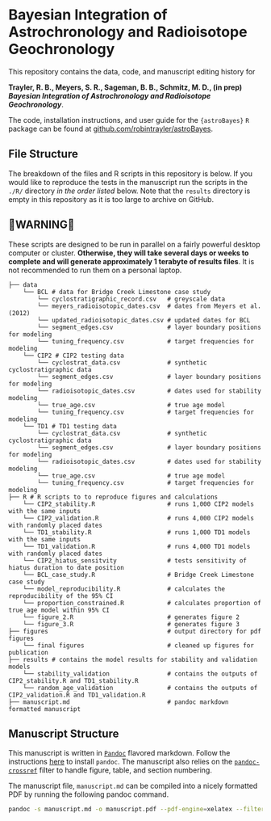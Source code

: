 # Bayesian Integration of Astrochronology and Radioisotope Geochronology

This repository contains the data, code, and manuscript editing history for 

**Trayler, R. B., Meyers, S. R., Sageman, B. B., Schmitz, M. D., (in prep) *Bayesian Integration of Astrochronology and Radioisotope Geochronology***. 

The code, installation instructions, and user guide for the `{astroBayes}` `R` package can be found at [github.com/robintrayler/astroBayes](https://github.com/robintrayler/astroBayes). 

## File Structure 
The breakdown of the files and R scripts in this repository is below. If you would like to reproduce the tests in the manuscript run the scripts in the `./R/` directory *in the order listed* below. Note that the `results` directory is empty in this repository as it is too large to archive on GitHub.  

## **🚨WARNING🚨** 
These scripts are designed to be run in parallel on a fairly powerful desktop computer or cluster. **Otherwise, they will take several days or weeks to complete and will generate approximately 1 terabyte of results files**. It is not recommended to run them on a personal laptop. 

```
├── data
    └── BCL # data for Bridge Creek Limestone case study
        └── cyclostratigraphic_record.csv   # greyscale data
        └── meyers_radioisotopic_dates.csv  # dates from Meyers et al. (2012)
        └── updated_radioisotopic_dates.csv # updated dates for BCL 
        └── segment_edges.csv               # layer boundary positions for modeling
        └── tuning_frequency.csv            # target frequencies for modeling
    └── CIP2 # CIP2 testing data
        └── cyclostrat_data.csv             # synthetic cyclostratigraphic data 
        └── segment_edges.csv               # layer boundary positions for modeling
        └── radioisotopic_dates.csv         # dates used for stability modeling
        └── true_age.csv                    # true age model 
        └── tuning_frequency.csv            # target frequencies for modeling
    └── TD1 # TD1 testing data
        └── cyclostrat_data.csv             # synthetic cyclostratigraphic data 
        └── segment_edges.csv               # layer boundary positions for modeling
        └── radioisotopic_dates.csv         # dates used for stability modeling
        └── true_age.csv                    # true age model 
        └── tuning_frequency.csv            # target frequencies for modeling
├── R # R scripts to to reproduce figures and calculations
    └── CIP2_stability.R                    # runs 1,000 CIP2 models with the same inputs
    └── CIP2_validation.R                   # runs 4,000 CIP2 models with randomly placed dates
    └── TD1_stability.R                     # runs 1,000 TD1 models with the same inputs
    └── TD1_validation.R                    # runs 4,000 TD1 models with randomly placed dates
    └── CIP2_hiatus_sensitvity              # tests sensitivity of hiatus duration to date position
    └── BCL_case_study.R                    # Bridge Creek Limestone case study
    └── model_reproducibility.R             # calculates the reproducibility of the 95% CI
    └── proportion_constrained.R            # calculates proportion of true age model within 95% CI
    └── figure_2.R                          # generates figure 2
    └── figure_3.R                          # generates figure 3
├── figures                                 # output directory for pdf figures
    └── final figures                       # cleaned up figures for publication 
├── results # contains the model results for stability and validation models
    └── stability_validation                # contains the outputs of CIP2_stability.R and TD1_stability.R
    └── random_age_validation               # contains the outputs of CIP2_validation.R and TD1_validation.R 
├── manuscript.md                           # pandoc markdown formatted manuscript
```

## Manuscript Structure

This manuscript is written in [`Pandoc`](https://pandoc.org) flavored markdown. Follow the instructions [here](https://pandoc.org/installing.html) to install `pandoc`. The manuscript also relies on the [`pandoc-crossref`](https://github.com/lierdakil/pandoc-crossref) filter to handle figure, table, and section numbering. 

The manuscript file, `manuscript.md` can be compiled into a nicely formatted PDF by running the following pandoc command.

```bash
pandoc -s manuscript.md -o manuscript.pdf --pdf-engine=xelatex --filter pandoc-crossref --citeproc --number-sections
```



